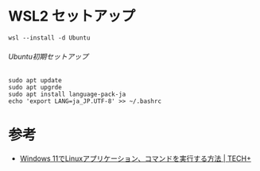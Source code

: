 # WSL2 セットアップ

    wsl --install -d Ubuntu

###### Ubuntu初期セットアップ

    sudo apt update
    sudo apt upgrde
    sudo apt install language-pack-ja
    echo 'export LANG=ja_JP.UTF-8' >> ~/.bashrc

# 参考

- [Windows 11でLinuxアプリケーション、コマンドを実行する方法 \| TECH\+](https://news.mynavi.jp/article/20210723-1915331/)
